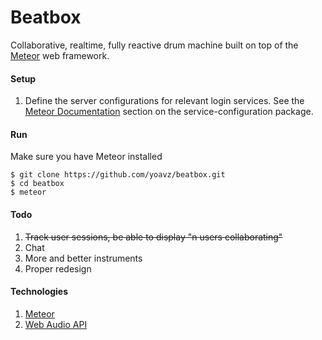 Beatbox
=======

Collaborative, realtime, fully reactive drum machine built on top of the [Meteor](https://www.meteor.com/) web framework.

#### Setup

1. Define the server configurations for relevant login services. See the [Meteor Documentation](http://docs.meteor.com/#/full/meteor_loginwithexternalservice) section on the service-configuration package.

#### Run

Make sure you have Meteor installed

    $ git clone https://github.com/yoavz/beatbox.git
    $ cd beatbox
    $ meteor

#### Todo

1. ~~Track user sessions, be able to display "n users collaborating"~~
2. Chat
3. More and better instruments
4. Proper redesign

#### Technologies

1. [Meteor](https://www.meteor.com)
2. [Web Audio API](https://dvcs.w3.org/hg/audio/raw-file/tip/webaudio/specification.html)
